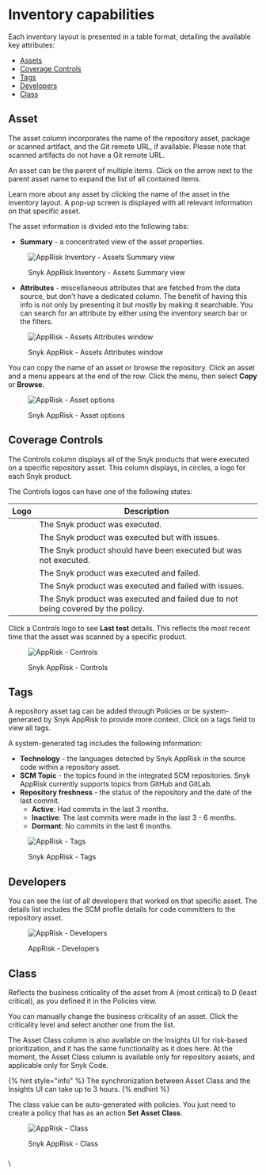 # Inventory capabilities

Each inventory layout is presented in a table format, detailing the available key attributes:

* [Assets](inventory-capabilities.md#asset)
* [Coverage Controls](inventory-capabilities.md#coverage-controls)
* [Tags](inventory-capabilities.md#tags)
* [Developers](inventory-capabilities.md#developers)
* [Class](inventory-capabilities.md#class)

## **Asset**

The asset column incorporates the name of the repository asset, package or scanned artifact, and the Git remote URL, if available. Please note that scanned artifacts do not have a Git remote URL.

An asset can be the parent of multiple items. Click on the arrow next to the parent asset name to expand the list of all contained items.&#x20;

Learn more about any asset by clicking the name of the asset in the inventory layout. A pop-up screen is displayed with all relevant information on that specific asset.

The asset information is divided into the following tabs:

* **Summary** - a concentrated view of the asset properties.

<figure><img src="../../../.gitbook/assets/Inventory2.png" alt="AppRisk Inventory - Assets Summary view"><figcaption><p>Snyk AppRisk Inventory - Assets Summary view</p></figcaption></figure>

* **Attributes** - miscellaneous attributes that are fetched from the data source, but don’t have a dedicated column. The benefit of having this info is not only by presenting it but mostly by making it searchable. You can search for an attribute by either using the inventory search bar or the filters.

<figure><img src="../../../.gitbook/assets/inventory3.png" alt="AppRisk - Assets Attributes window"><figcaption><p>Snyk AppRisk - Assets Attributes window</p></figcaption></figure>

You can copy the name of an asset or browse the repository. Click an asset and a menu appears at the end of the row. Click the menu, then select **Copy** or **Browse**.

<figure><img src="../../../.gitbook/assets/inventory4 (1).png" alt="AppRisk - Asset options"><figcaption><p>Snyk AppRisk - Asset options</p></figcaption></figure>

## **Coverage Controls**

The Controls column displays all of the Snyk products that were executed on a specific repository asset. This column displays, in circles, a logo for each Snyk product.

The Controls logos can have one of the following states:

| Logo                                                                                   | Description                                                                      |
| -------------------------------------------------------------------------------------- | -------------------------------------------------------------------------------- |
| <img src="../../../.gitbook/assets/image (3) (5) (1).png" alt="" data-size="original"> | The Snyk product was executed.                                                   |
| <img src="../../../.gitbook/assets/image (4) (7) (1).png" alt="" data-size="original"> | The Snyk product was executed but with issues.                                   |
| <img src="../../../.gitbook/assets/image (5) (3) (1).png" alt="" data-size="original"> | The Snyk product should have been executed but was not executed.                 |
| <img src="../../../.gitbook/assets/image (6) (6) (1).png" alt="" data-size="original"> | The Snyk product was executed and failed.                                        |
| <img src="../../../.gitbook/assets/image (7) (4).png" alt="" data-size="original">     | The Snyk product was executed and failed with issues.                            |
| <img src="../../../.gitbook/assets/image (8) (3).png" alt="" data-size="original">     | The Snyk product was executed and failed due to not being covered by the policy. |

Click a Controls logo to see **Last test** details. This reflects the most recent time that the asset was scanned by a specific product.&#x20;

<figure><img src="../../../.gitbook/assets/inventory5.png" alt="AppRisk - Controls"><figcaption><p>Snyk AppRisk - Controls</p></figcaption></figure>

## **Tags**

A repository asset tag can be added through Policies or be system-generated by Snyk AppRisk to provide more context. Click on a tags field to view all tags.

A system-generated tag includes the following information:

* **Technology** - the languages detected by Snyk AppRisk in the source code within a repository asset.
* **SCM Topic** - the topics found in the integrated SCM repositories. Snyk AppRisk currently supports topics from GitHub and GitLab.
* **Repository freshness** - the status of the repository and the date of the last commit.
  * **Active**: Had commits in the last 3 months.
  * **Inactive**: The last commits were made in the last 3 - 6 months.
  * **Dormant**: No commits in the last 6 months.

<figure><img src="../../../.gitbook/assets/inventory6.png" alt="AppRisk - Tags"><figcaption><p>Snyk AppRisk - Tags</p></figcaption></figure>

## **Developers**

You can see the list of all developers that worked on that specific asset. The details list includes the SCM profile details for code committers to the repository asset.

<figure><img src="../../../.gitbook/assets/image (10) (4).png" alt="AppRisk - Developers"><figcaption><p>AppRisk - Developers</p></figcaption></figure>

## **Class**

Reflects the business criticality of the asset from A (most critical) to D (least critical), as you defined it in the Policies view.&#x20;

You can manually change the business criticality of an asset. Click the criticality level and select another one from the list.&#x20;

The Asset Class column is also available on the Insights UI for risk-based prioritization, and it has the same functionality as it does here. At the moment, the Asset Class column is available only for repository assets, and applicable only for Snyk Code.

{% hint style="info" %}
The synchronization between Asset Class and the Insights UI can take up to 3 hours.
{% endhint %}

The class value can be auto-generated with policies. You just need to create a policy that has as an action **Set Asset Class**.

<figure><img src="../../../.gitbook/assets/inventory7.png" alt="AppRisk - Class"><figcaption><p>Snyk AppRisk - Class</p></figcaption></figure>

###



\
